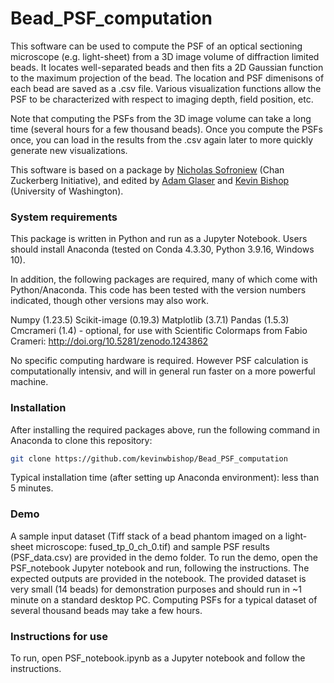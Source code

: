 # Bead_PSF_computation

This software can be used to compute the PSF of an optical sectioning microscope (e.g. light-sheet) from a 3D image volume of diffraction limited beads. It locates well-separated beads and then fits a 2D Gaussian function to the maximum projection of the bead. The location and PSF dimenisons of each bead are saved as a .csv file. Various visualization functions allow the PSF to be characterized with respect to imaging depth, field position, etc.

Note that computing the PSFs from the 3D image volume can take a long time (several hours for a few thousand beads). Once you compute the PSFs once, you can load in the results from the .csv again later to more quickly generate new visualizations. 

This software is based on a package by [Nicholas Sofroniew](https://github.com/sofroniewn/psf) (Chan Zuckerberg Initiative), and edited by [Adam Glaser](https://github.com/adamkglaser) and [Kevin Bishop](https://github.com/kevinwbishop) (University of Washington).


### System requirements
This package is written in Python and run as a Jupyter Notebook. Users should install Anaconda (tested on Conda 4.3.30, Python 3.9.16, Windows 10).

In addition, the following packages are required, many of which come with Python/Anaconda. This code has been tested with the version numbers indicated, though other versions may also work.

Numpy (1.23.5)
Scikit-image (0.19.3)
Matplotlib (3.7.1)
Pandas (1.5.3)
Cmcrameri (1.4) - optional, for use with Scientific Colormaps from Fabio Crameri: http://doi.org/10.5281/zenodo.1243862

No specific computing hardware is required. However PSF calculation is computationally intensiv, and will in general run faster on a more powerful machine.

### Installation
After installing the required packages above, run the following command in Anaconda to clone this repository:
```bash
git clone https://github.com/kevinwbishop/Bead_PSF_computation
```

Typical installation time (after setting up Anaconda environment): less than 5 minutes.

### Demo
A sample input dataset (Tiff stack of a bead phantom imaged on a light-sheet microscope: fused_tp_0_ch_0.tif) and sample PSF results (PSF_data.csv) are provided in the demo folder. To run the demo, open the PSF_notebook Jupyter notebook and run, following the instructions. The expected outputs are provided in the notebook. The provided dataset is very small (14 beads) for demonstration purposes and should run in ~1 minute on a standard desktop PC. Computing PSFs for a typical dataset of several thousand beads may take a few hours.

### Instructions for use
To run, open PSF_notebook.ipynb as a Jupyter notebook and follow the instructions.
